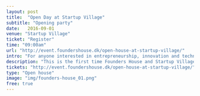 ```yaml
---
layout: post
title:  "Open Day at Startup Village"
subtitle: "Opening party"
date:   2016-09-01
venue: "Startup Village"
ticket: "Register"
time: "09:00am"
url: "http://event.foundershouse.dk/open-house-at-startup-village/"
intro: "For anyone interested in entrepreneurship, innovation and technology"
description: "This is the first time Founders House and Startup Village open their doors giving everyone an opportunity to visit Denmark’s leading growth startup hub and gain valuable insight in the facets of running a growth startup."
tickets: "http://event.foundershouse.dk/open-house-at-startup-village/"
type: "Open house"
image: "img/founders-house_01.png"
free: true
---
```

<!-- fill in the URL of your event host page if you haven't enough information for a detail page, so the event link won't point on the detail page at all -->
